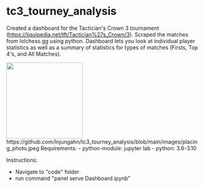 # tc3_tourney_analysis

Created a dashboard for the Tactician's Crown 3 tournament (https://liquipedia.net/tft/Tactician%27s_Crown/3). Scraped the matches from lolchess.gg using python. Dashboard lets you look at individual player statistics as well as a summary of statistics for types of matches (Firsts, Top 4's, and All Matches).

<img src="[./images/player_photo.jpeg](https://github.com/Injungahn/tc3_tourney_analysis/blob/main/images/placing_photo.jpeg)" width="200" />
https://github.com/Injungahn/tc3_tourney_analysis/blob/main/images/placing_photo.jpeg
Requirements: 
- python-module: jupyter lab
- python: 3.6-3.10 

Instructions:

- Navigate to "code" folder
- run command "panel serve Dashboard.ipynb"
